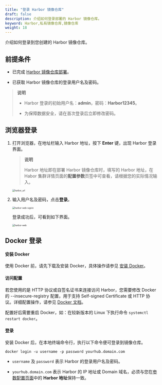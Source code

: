 ```yaml
---
title: "登录 Harbor 镜像仓库"
draft: false
description: 介绍如何登录部署的 Harbor 镜像仓库。
keyword: Harbor,私有镜像仓库,镜像仓库
weight: 18
---
```


介绍如何登录到您创建的 Harbor 镜像仓库。

## 前提条件

- 已完成 [Harbor 镜像仓库部署](../qs10_deploy_harbor/)。

- 已获取 Harbor 镜像仓库的登录用户名及密码。 

> **说明**
>
> - Harbor 登录的初始用户名：**admin**，密码：**Harbor12345**。
>
> - 为保障数据安全，请在首次登录后立即修改密码。

##  浏览器登录

1. 打开浏览器，在地址栏输入 Harbor 地址，按下 **Enter** 键，出现 Harbor 登录界面。

   > **说明**
   >
   > Harbor 地址即在部署 Harbor 镜像仓库时，填写的 Harbor 地址，在Habor 集群详情页面的**配置参数**页签中可查看，请根据您的实际情况输入。

   <img src="/container/harbor/_images/qs18_harbor_url.png" alt="harbor_url" style="zoom:50%;" />

2. 输入用户名及密码，点击**登录**。

   <img src="/container/harbor/_images/qs18-harbor-web-signin.png" alt="harbor-web-signin" style="zoom:50%;" />

   登录成功后，可看到如下界面。

   <img src="/container/harbor/_images/qs18_harbor-web-logined.png" alt="harbor-web" style="zoom:50%;" />

## Docker 登录

#### 安装 Docker

使用 Docker 前，请先下载及安装 Docker，具体操作请参见 [安装 Docker](https://docs.docker.com/get-docker/)。

#### 访问配置

若您使用的是 HTTP 协议或自签名证书来连接访问 Harbor，您需要修改 Docker 的 --insecure-registry 配置，用于支持 Self-signed Certificate 或 HTTP 协议。详细配置操作，请参见 [Docker 文档](https://docs.docker.com/registry/insecure/)。

配置好后需要重启 Docker，如：在较新版本的 Linux 下执行命令 `systemctl restart docker`。

#### 登录

安装 Docker 后，在本地终端命令行，执行以下命令便可登录到镜像仓库。

```
docker login -u username -p password yourhub.domain.com
```

- `username` 及 `password` 表示 Harbor 的登录用户名及密码。

- `yourhub.domain.com` 表示 Harbor 的 IP 地址或 Domain 域名，必须与您在[参数配置页面](../../manual/config_para/modify_para/)中的 **Harbor 地址**保持一致。







